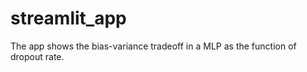 # streamlit_app
The app shows the bias-variance tradeoff in a MLP as the function of dropout rate. 

